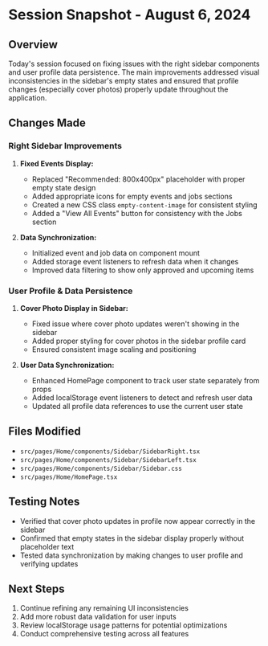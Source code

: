 # Session Snapshot - August 6, 2024

## Overview

Today's session focused on fixing issues with the right sidebar components and user profile data persistence. The main improvements addressed visual inconsistencies in the sidebar's empty states and ensured that profile changes (especially cover photos) properly update throughout the application.

## Changes Made

### Right Sidebar Improvements

1. **Fixed Events Display:**
   - Replaced "Recommended: 800x400px" placeholder with proper empty state design
   - Added appropriate icons for empty events and jobs sections
   - Created a new CSS class `empty-content-image` for consistent styling
   - Added a "View All Events" button for consistency with the Jobs section

2. **Data Synchronization:**
   - Initialized event and job data on component mount
   - Added storage event listeners to refresh data when it changes
   - Improved data filtering to show only approved and upcoming items

### User Profile & Data Persistence

1. **Cover Photo Display in Sidebar:**
   - Fixed issue where cover photo updates weren't showing in the sidebar
   - Added proper styling for cover photos in the sidebar profile card
   - Ensured consistent image scaling and positioning

2. **User Data Synchronization:**
   - Enhanced HomePage component to track user state separately from props
   - Added localStorage event listeners to detect and refresh user data
   - Updated all profile data references to use the current user state

## Files Modified

- `src/pages/Home/components/Sidebar/SidebarRight.tsx`
- `src/pages/Home/components/Sidebar/SidebarLeft.tsx`
- `src/pages/Home/components/Sidebar/Sidebar.css`
- `src/pages/Home/HomePage.tsx`

## Testing Notes

- Verified that cover photo updates in profile now appear correctly in the sidebar
- Confirmed that empty states in the sidebar display properly without placeholder text
- Tested data synchronization by making changes to user profile and verifying updates

## Next Steps

1. Continue refining any remaining UI inconsistencies
2. Add more robust data validation for user inputs
3. Review localStorage usage patterns for potential optimizations
4. Conduct comprehensive testing across all features 